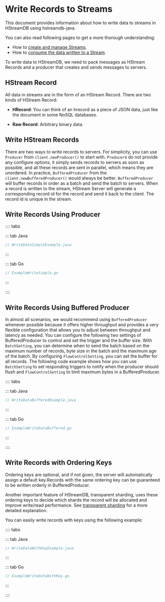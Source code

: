 # Write Records to Streams

This document provides information about how to write data to streams in
HStreamDB using hstreamdb-java.

You can also read following pages to get a more thorough understanding:

- How to [create and manage Streams](./stream.md).
- How to [consume the data written to a Stream](./read.md).

To write data to HStreamDB, we need to pack messages as HStream Records and a
producer that creates and sends messages to servers.

## HStream Record

All data in streams are in the form of an HStream Record. There are two kinds of
HStream Record:

- **HRecord**: You can think of an hrecord as a piece of JSON data, just like
  the document in some NoSQL databases.

- **Raw Record**: Arbitrary binary data.

## Write HStream Records

There are two ways to write records to servers. For simplicity, you can use
`Producer` from `client.newProducer()` to start with. `Producer`s do not provide
any configure options, it simply sends records to servers as soon as possible,
and all these records are sent in parallel, which means they are unordered. In
practice, `BufferedProducer` from the `client.newBufferedProducer()` would
always be better. `BufferedProducer` will buffer records in order as a batch and
send the batch to servers. When a record is written to the stream, HStream
Server will generate a corresponding record id for the record and send it back
to the client. The record id is unique in the stream.

## Write Records Using Producer

:::: tabs

::: tab Java

```java
// WriteDataSimpleExample.java
```

:::

::: tab Go

```go
// ExampleWriteSimple.go
```

:::

::::

## Write Records Using Buffered Producer

In almost all scenarios, we would recommend using `BufferedProducer` whenever
possible because it offers higher throughput and provides a very flexible
configuration that allows you to adjust between throughput and latency as
needed. You can configure the following two settings of BufferedProducer to
control and set the trigger and the buffer size. With `BatchSetting`, you can
determine when to send the batch based on the maximum number of records, byte
size in the batch and the maximum age of the batch. By configuring
`FlowControlSetting`, you can set the buffer for all records. The following code
example shows how you can use `BatchSetting` to set responding triggers to
notify when the producer should flush and `FlowControlSetting` to limit maximum
bytes in a BufferedProducer.

:::: tabs

::: tab Java

```java
// WriteDataBufferedExample.java
```

:::

::: tab Go

```go
// ExampleWriteDataBuffered.go
```

:::

::::

## Write Records with Ordering Keys

Ordering keys are optional, and if not given, the server will automatically
assign a default key.Records with the same ordering key can be guaranteed to be
written orderly in BufferedProducer.

Another important feature of HStreamDB, transparent sharding, uses these
ordering keys to decide which shards the record will be allocated and improve
write/read performance. See
[transparent sharding](../concepts/transparent-sharding.md) for a more detailed
explanation.

You can easily write records with keys using the following example:

:::: tabs

::: tab Java

```java
// WriteDataWithKeyExample.java
```

:::

::: tab Go

```go
// ExampleWriteDataWithKey.go
```

:::

::::
